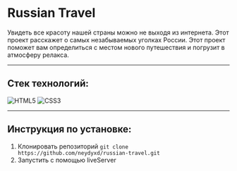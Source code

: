 # Russian Travel
Увидеть все красоту нашей страны можно не выходя из интернета. Этот проект расскажет о самых незабываемых уголках России. Этот проект поможет вам определиться с местом нового путешествия и погрузит в атмосферу релакса.

---
## Стек технологий:
![HTML5](https://img.shields.io/badge/-HTML5-090909?style=for-the-badge&logo=HTML5)
![CSS3](https://img.shields.io/badge/-CSS3-090909?style=for-the-badge&logo=CSS3)

---

## Инструкция по установке:
1. Клонировать репозиторий
`git clone https://github.com/neydyxd/russian-travel.git`
2. Запустить с помощью liveServer
